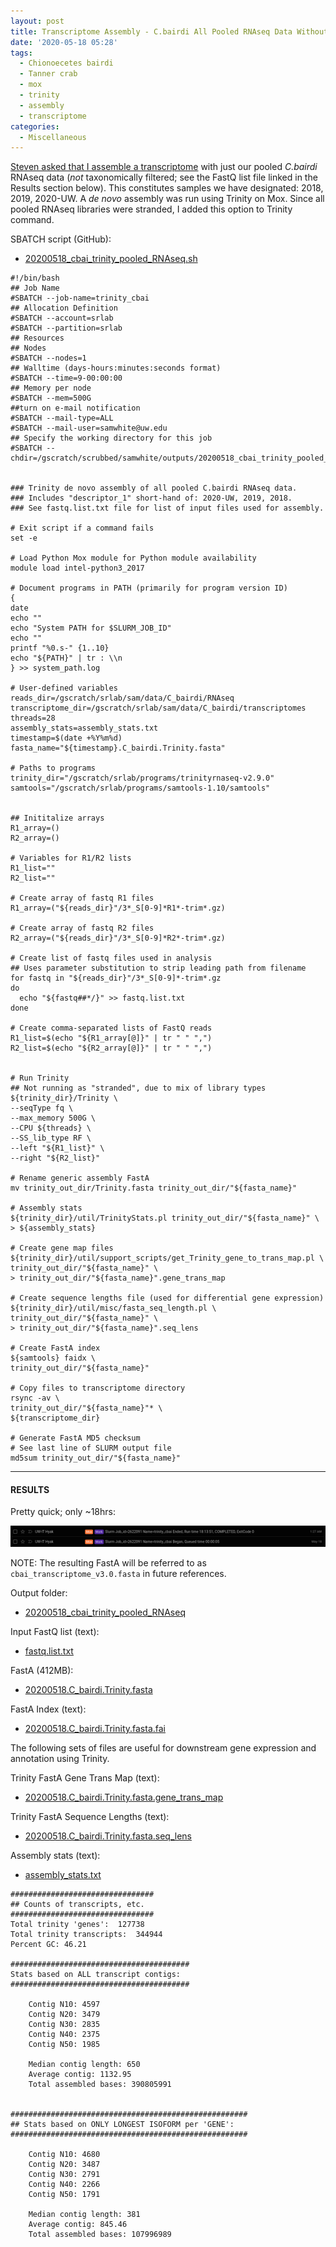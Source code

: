 ```yaml
---
layout: post
title: Transcriptome Assembly - C.bairdi All Pooled RNAseq Data Without Taxonomic Filters with Trinity on Mox
date: '2020-05-18 05:28'
tags:
  - Chionoecetes bairdi
  - Tanner crab
  - mox
  - trinity
  - assembly
  - transcriptome
categories:
  - Miscellaneous
---
```

[Steven asked that I assemble a transcriptome](https://github.com/RobertsLab/resources/issues/936) with just  our pooled _C.bairdi_ RNAseq data (_not_ taxonomically filtered; see the FastQ list file linked in the Results section below). This constitutes samples we have designated: 2018, 2019, 2020-UW. A _de novo_ assembly was run using Trinity on Mox. Since all pooled RNAseq libraries were stranded, I added this option to Trinity command.


SBATCH script (GitHub):

- [20200518_cbai_trinity_pooled_RNAseq.sh](https://github.com/RobertsLab/sams-notebook/blob/master/sbatch_scripts/20200518_cbai_trinity_pooled_RNAseq.sh)

```shell
#!/bin/bash
## Job Name
#SBATCH --job-name=trinity_cbai
## Allocation Definition
#SBATCH --account=srlab
#SBATCH --partition=srlab
## Resources
## Nodes
#SBATCH --nodes=1
## Walltime (days-hours:minutes:seconds format)
#SBATCH --time=9-00:00:00
## Memory per node
#SBATCH --mem=500G
##turn on e-mail notification
#SBATCH --mail-type=ALL
#SBATCH --mail-user=samwhite@uw.edu
## Specify the working directory for this job
#SBATCH --chdir=/gscratch/scrubbed/samwhite/outputs/20200518_cbai_trinity_pooled_RNAseq


### Trinity de novo assembly of all pooled C.bairdi RNAseq data.
### Includes "descriptor_1" short-hand of: 2020-UW, 2019, 2018.
### See fastq.list.txt file for list of input files used for assembly.

# Exit script if a command fails
set -e

# Load Python Mox module for Python module availability
module load intel-python3_2017

# Document programs in PATH (primarily for program version ID)
{
date
echo ""
echo "System PATH for $SLURM_JOB_ID"
echo ""
printf "%0.s-" {1..10}
echo "${PATH}" | tr : \\n
} >> system_path.log

# User-defined variables
reads_dir=/gscratch/srlab/sam/data/C_bairdi/RNAseq
transcriptome_dir=/gscratch/srlab/sam/data/C_bairdi/transcriptomes
threads=28
assembly_stats=assembly_stats.txt
timestamp=$(date +%Y%m%d)
fasta_name="${timestamp}.C_bairdi.Trinity.fasta"

# Paths to programs
trinity_dir="/gscratch/srlab/programs/trinityrnaseq-v2.9.0"
samtools="/gscratch/srlab/programs/samtools-1.10/samtools"


## Inititalize arrays
R1_array=()
R2_array=()

# Variables for R1/R2 lists
R1_list=""
R2_list=""

# Create array of fastq R1 files
R1_array=("${reads_dir}"/3*_S[0-9]*R1*-trim*.gz)

# Create array of fastq R2 files
R2_array=("${reads_dir}"/3*_S[0-9]*R2*-trim*.gz)

# Create list of fastq files used in analysis
## Uses parameter substitution to strip leading path from filename
for fastq in "${reads_dir}"/3*_S[0-9]*-trim*.gz
do
  echo "${fastq##*/}" >> fastq.list.txt
done

# Create comma-separated lists of FastQ reads
R1_list=$(echo "${R1_array[@]}" | tr " " ",")
R2_list=$(echo "${R2_array[@]}" | tr " " ",")


# Run Trinity
## Not running as "stranded", due to mix of library types
${trinity_dir}/Trinity \
--seqType fq \
--max_memory 500G \
--CPU ${threads} \
--SS_lib_type RF \
--left "${R1_list}" \
--right "${R2_list}"

# Rename generic assembly FastA
mv trinity_out_dir/Trinity.fasta trinity_out_dir/"${fasta_name}"

# Assembly stats
${trinity_dir}/util/TrinityStats.pl trinity_out_dir/"${fasta_name}" \
> ${assembly_stats}

# Create gene map files
${trinity_dir}/util/support_scripts/get_Trinity_gene_to_trans_map.pl \
trinity_out_dir/"${fasta_name}" \
> trinity_out_dir/"${fasta_name}".gene_trans_map

# Create sequence lengths file (used for differential gene expression)
${trinity_dir}/util/misc/fasta_seq_length.pl \
trinity_out_dir/"${fasta_name}" \
> trinity_out_dir/"${fasta_name}".seq_lens

# Create FastA index
${samtools} faidx \
trinity_out_dir/"${fasta_name}"

# Copy files to transcriptome directory
rsync -av \
trinity_out_dir/"${fasta_name}"* \
${transcriptome_dir}

# Generate FastA MD5 checksum
# See last line of SLURM output file
md5sum trinity_out_dir/"${fasta_name}"
```

---

#### RESULTS

Pretty quick; only ~18hrs:

![Trinity pooled RNAseq runtime](https://github.com/RobertsLab/sams-notebook/blob/master/images/screencaps/20200518_cbai_trinity_pooled_RNAseq_runtime.png?raw=true)

NOTE: The resulting FastA will be referred to as `cbai_transcriptome_v3.0.fasta` in future references.

Output folder:

- [20200518_cbai_trinity_pooled_RNAseq](https://gannet.fish.washington.edu/Atumefaciens/20200518_cbai_trinity_pooled_RNAseq/)

Input FastQ list (text):

- [fastq.list.txt](https://gannet.fish.washington.edu/Atumefaciens/20200518_cbai_trinity_pooled_RNAseq/fastq.list.txt)

FastA (412MB):

- [20200518.C_bairdi.Trinity.fasta](https://gannet.fish.washington.edu/Atumefaciens/20200518_cbai_trinity_pooled_RNAseq/trinity_out_dir/20200518.C_bairdi.Trinity.fasta)

FastA Index (text):

- [20200518.C_bairdi.Trinity.fasta.fai](https://gannet.fish.washington.edu/Atumefaciens/20200518_cbai_trinity_pooled_RNAseq/trinity_out_dir/20200518.C_bairdi.Trinity.fasta.fai)

The following sets of files are useful for downstream gene expression and annotation using Trinity.

Trinity FastA Gene Trans Map (text):

- [20200518.C_bairdi.Trinity.fasta.gene_trans_map](https://gannet.fish.washington.edu/Atumefaciens/20200518_cbai_trinity_pooled_RNAseq/trinity_out_dir/20200518.C_bairdi.Trinity.fasta.gene_trans_map)

Trinity FastA Sequence Lengths (text):

- [20200518.C_bairdi.Trinity.fasta.seq_lens](https://gannet.fish.washington.edu/Atumefaciens/20200518_cbai_trinity_pooled_RNAseq/trinity_out_dir/20200518.C_bairdi.Trinity.fasta.seq_lens)


Assembly stats (text):

- [assembly_stats.txt](https://gannet.fish.washington.edu/Atumefaciens/20200518_cbai_trinity_pooled_RNAseq/assembly_stats.txt)

```
################################
## Counts of transcripts, etc.
################################
Total trinity 'genes':	127738
Total trinity transcripts:	344944
Percent GC: 46.21

########################################
Stats based on ALL transcript contigs:
########################################

	Contig N10: 4597
	Contig N20: 3479
	Contig N30: 2835
	Contig N40: 2375
	Contig N50: 1985

	Median contig length: 650
	Average contig: 1132.95
	Total assembled bases: 390805991


#####################################################
## Stats based on ONLY LONGEST ISOFORM per 'GENE':
#####################################################

	Contig N10: 4680
	Contig N20: 3487
	Contig N30: 2791
	Contig N40: 2266
	Contig N50: 1791

	Median contig length: 381
	Average contig: 845.46
	Total assembled bases: 107996989
  ```
